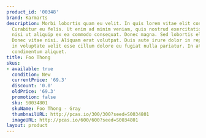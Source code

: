 ```yaml
---
product_id: '00348'
brand: Karmarts
description: Morbi lobortis quam eu velit. In quis lorem vitae elit consectetuer pretium.
  Curabitur eu felis. Ut enim ad minim veniam, quis nostrud exercitation ullamco laboris
  nisi ut aliquip ex ea commodo consequat. Donec magna. Sed lobortis elit quis lectus.
  Donec vitae nisi. Aliquam erat volutpat. Duis aute irure dolor in reprehenderit
  in voluptate velit esse cillum dolore eu fugiat nulla pariatur. In at nulla at nisl
  condimentum aliquet.
title: Foo Thong
skus:
- available: true
  condition: New
  currentPrice: '69.3'
  discount: '0.0'
  oldPrice: '69.3'
  promotion: false
  sku: S0034801
  skuName: Foo Thong - Gray
  thumbnailURL: http://pcas.io/300/300?seed=S0034801
  imageURL: http://pcas.io/600/600?seed=S0034801
layout: product
---
```

